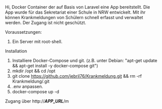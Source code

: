 Hi, 
Docker Container der auf Basis von Laravel eine App bereitstellt.
Die App wurde für das Sekretariat einer Schule in NRW entwickelt.
Mit ihr können Krankmeldungen von Schülern schnell erfasst und verwaltet werden.
Der Zugang ist nicht geschützt.

Voraussetzungen:
1. Ein Server mit root-shell.

Installation
1. Installiere Docker-Compose und git. (z.B. unter Debian: "apt-get update && apt-get install -y docker-compose git")
1. mkdir /opt && cd /opt
1. git clone https://github.com/jebril76/Krankmeldung.git && rm -rf Krankmeldung/.git
2. .env anpassen.
3. docker-compose up -d

Zugang über http://***APP_URL***/m

